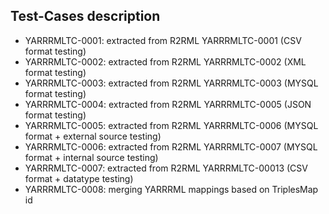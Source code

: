 ## Test-Cases description


- YARRRMLTC-0001: extracted from R2RML YARRRMLTC-0001 (CSV format testing)
- YARRRMLTC-0002: extracted from R2RML YARRRMLTC-0002 (XML format testing)
- YARRRMLTC-0003: extracted from R2RML YARRRMLTC-0003 (MYSQL format testing)
- YARRRMLTC-0004: extracted from R2RML YARRRMLTC-0005 (JSON format testing)
- YARRRMLTC-0005: extracted from R2RML YARRRMLTC-0006 (MYSQL format + external source testing)
- YARRRMLTC-0006: extracted from R2RML YARRRMLTC-0007 (MYSQL format + internal source testing)
- YARRRMLTC-0007: extracted from R2RML YARRRMLTC-00013 (CSV format + datatype testing)
- YARRRMLTC-0008: merging YARRRML mappings based on TriplesMap id